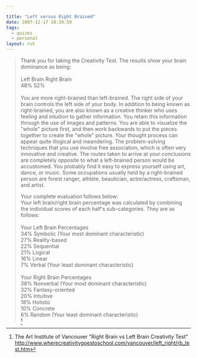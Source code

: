 ```yaml
---

title: "Left versus Right Brained"
date: 2007-12-17 18:39:59
tags:
  - quizes
  - personal
layout: rut
---
```


<blockquote markdown="1"> 	
Thank you for taking the Creativity Test. The results show your brain dominance as being:<br />
<br />
Left Brain 	Right Brain<br />
48% 	52%<br />
<br />
You are more right-brained than left-brained. The right side of your brain controls the left side of your body. In addition to being known as right-brained, you are also known as a creative thinker who uses feeling and intuition to gather information. You retain this information through the use of images and patterns. You are able to visualize the "whole" picture first, and then work backwards to put the pieces together to create the "whole" picture. Your thought process can appear quite illogical and meandering. The problem-solving techniques that you use involve free association, which is often very innovative and creative. The routes taken to arrive at your conclusions are completely opposite to what a left-brained person would be accustomed. You probably find it easy to express yourself using art, dance, or music. Some occupations usually held by a right-brained person are forest ranger, athlete, beautician, actor/actress, craftsman, and artist.<br />

Your complete evaluation follows below: </br>
Your left brain/right brain percentage was calculated by combining the individual scores of each half's sub-categories. They are as follows:<br />
<br />
Your Left Brain Percentages<br />
  34% 	Symbolic (Your most dominant characteristic)<br />
  27% 	Reality-based<br />
  22% 	Sequential<br />
  21% 	Logical<br />
  16% 	Linear<br />
  7% 	Verbal (Your least dominant characteristic)<br />
<br />
Your Right Brain Percentages<br />
  38% 	Nonverbal (Your most dominant characteristic)<br />
  32% 	Fantasy-oriented<br />
  20% 	Intuitive<br />
  18% 	Holistic<br />
  10% 	Concrete<br />
  6% 	Random (Your least dominant characteristic)<br />
[^200712171]</blockquote>

[^200712171]: The Art Institute of Vancouver "Right Brain vs Left Brain Creativity Test"  <http://www.wherecreativitygoestoschool.com/vancouver/left_right/rb_test.htm>


